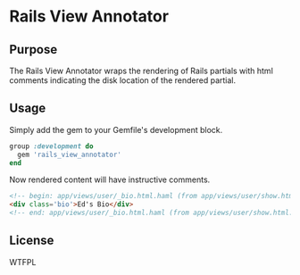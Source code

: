 # Rails View Annotator

## Purpose

The Rails View Annotator wraps the rendering of Rails partials with html comments indicating the disk location of the rendered partial.

## Usage

Simply add the gem to your Gemfile's development block.

````ruby
group :development do
  gem 'rails_view_annotator'
end
````

Now rendered content will have instructive comments.

````html
<!-- begin: app/views/user/_bio.html.haml (from app/views/user/show.html.haml:4) -->
<div class='bio'>Ed's Bio</div>
<!-- end: app/views/user/_bio.html.haml (from app/views/user/show.html.haml:4) -->
````

## License

WTFPL
